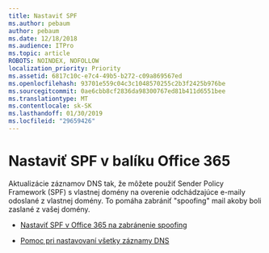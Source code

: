 ```yaml
---
title: Nastaviť SPF
ms.author: pebaum
author: pebaum
ms.date: 12/18/2018
ms.audience: ITPro
ms.topic: article
ROBOTS: NOINDEX, NOFOLLOW
localization_priority: Priority
ms.assetid: 6817c10c-e7c4-49b5-b272-c09a869567ed
ms.openlocfilehash: 93701e559c04c3c1048570255c2b3f2425b976be
ms.sourcegitcommit: 0ae6cbb8cf2836da98300767ed81b411d6551bee
ms.translationtype: MT
ms.contentlocale: sk-SK
ms.lasthandoff: 01/30/2019
ms.locfileid: "29659426"
---
```

# <a name="set-up-spf-in-office-365"></a>Nastaviť SPF v balíku Office 365

Aktualizácie záznamov DNS tak, že môžete použiť Sender Policy Framework (SPF) s vlastnej domény na overenie odchádzajúce e-maily odoslané z vlastnej domény. To pomáha zabrániť "spoofing" mail akoby boli zaslané z vašej domény.
  
- [Nastaviť SPF v Office 365 na zabránenie spoofing](https://docs.microsoft.com/office365/SecurityCompliance/set-up-spf-in-office-365-to-help-prevent-spoofing)
    
- [Pomoc pri nastavovaní všetky záznamy DNS](https://docs.microsoft.com/office365/admin/get-help-with-domains/create-dns-records-at-any-dns-hosting-provider)
    

